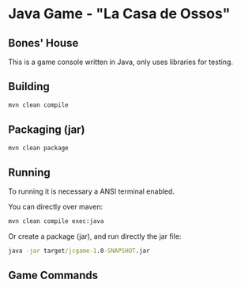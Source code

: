 # Java Game - "La Casa de Ossos"
## Bones' House

This is a game console written in Java, only uses libraries for testing.

## Building

```cmd
mvn clean compile
```

## Packaging (jar)

```cmd
mvn clean package
```

## Running

To running it is necessary a ANSI terminal enabled.

You can directly over maven:

```cmd
mvn clean compile exec:java
```

Or create a package (jar), and run directly the jar file:

```cmd
java -jar target/jcgame-1.0-SNAPSHOT.jar
```


## Game Commands




